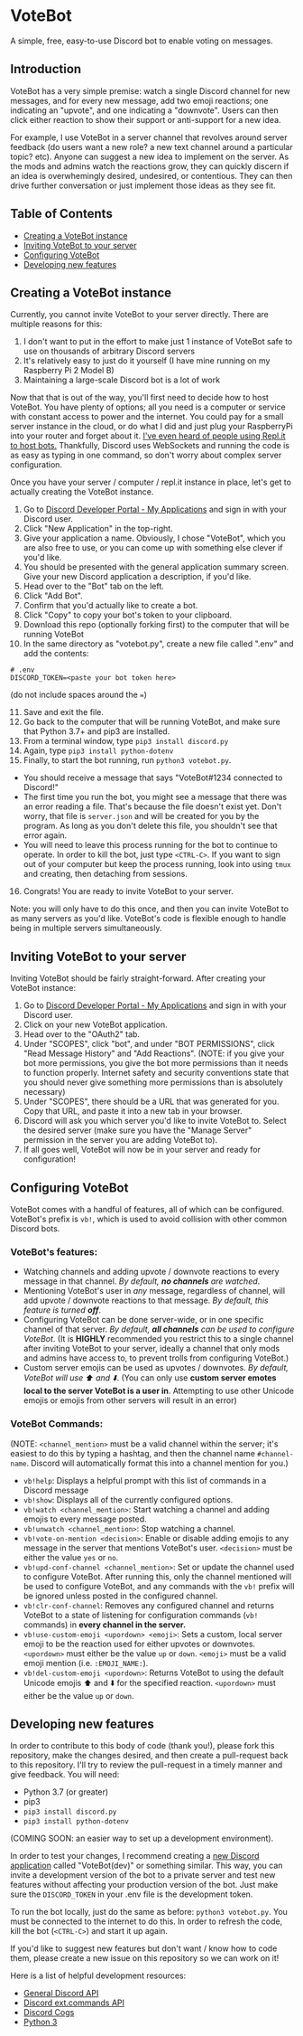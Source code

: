 # VoteBot
A simple, free, easy-to-use Discord bot to enable voting on messages.

## Introduction
VoteBot has a very simple premise: watch a single Discord channel for new messages, and for every new message, add two emoji reactions; one indicating an "upvote", and one indicating a "downvote". Users can then click either reaction to show their support or anti-support for a new idea. 

For example, I use VoteBot in a server channel that revolves around server feedback (do users want a new role? a new text channel around a particular topic? etc). Anyone can suggest a new idea to implement on the server. As the mods and admins watch the reactions grow, they can quickly discern if an idea is overwhemingly desired, undesired, or contentious. They can then drive further conversation or just implement those ideas as they see fit.

## Table of Contents
 * [Creating a VoteBot instance](#creating-a-votebot-instance)
 * [Inviting VoteBot to your server](#inviting-votebot-to-your-server)
 * [Configuring VoteBot](#configuring-votebot)
 * [Developing new features](#developing-new-features)

## Creating a VoteBot instance
Currently, you cannot invite VoteBot to your server directly. There are multiple reasons for this:
1) I don't want to put in the effort to make just 1 instance of VoteBot safe to use on thousands of arbitrary Discord servers
2) It's relatively easy to just do it yourself (I have mine running on my Raspberry Pi 2 Model B)
3) Maintaining a large-scale Discord bot is a lot of work

Now that that is out of the way, you'll first need to decide how to host VoteBot. You have plenty of options; all you need is a computer or service with constant access to power and the internet. You could pay for a small server instance in the cloud, or do what I did and just plug your RaspberryPi into your router and forget about it. [I've even heard of people using Repl.it to host bots.](https://dev.to/fizal619/so-you-want-to-make-a-discord-bot-4f0n) Thankfully, Discord uses WebSockets and running the code is as easy as typing in one command, so don't worry about complex server configuration.

Once you have your server / computer / repl.it instance in place, let's get to actually creating the VoteBot instance.

1) Go to [Discord Developer Portal - My Applications](https://discord.com/developers/applications) and sign in with your Discord user.
2) Click "New Application" in the top-right.
3) Give your application a name. Obviously, I chose "VoteBot", which you are also free to use, or you can come up with something else clever if you'd like.
4) You should be presented with the general application summary screen. Give your new Discord application a description, if you'd like. 
5) Head over to the "Bot" tab on the left.
6) Click "Add Bot".
7) Confirm that you'd actually like to create a bot.
8) Click "Copy" to copy your bot's token to your clipboard.
9) Download this repo (optionally forking first) to the computer that will be running VoteBot
10) In the same directory as "votebot.py", create a new file called ".env" and add the contents:
```
# .env
DISCORD_TOKEN=<paste your bot token here>
```
(do not include spaces around the `=`)

11) Save and exit the file.
12) Go back to the computer that will be running VoteBot, and make sure that Python 3.7+ and pip3 are installed.
13) From a terminal window, type `pip3 install discord.py`
14) Again, type `pip3 install python-dotenv`
15) Finally, to start the bot running, run `python3 votebot.py`.
 * You should receive a message that says "VoteBot#1234 connected to Discord!"
 * The first time you run the bot, you might see a message that there was an error reading a file. That's because the file doesn't exist yet. Don't worry, that file is `server.json` and will be created for you by the program. As long as you don't delete this file, you shouldn't see that error again.
 * You will need to leave this process running for the bot to continue to operate. In order to kill the bot, just type `<CTRL-C>`. If you want to sign out of your computer but keep the process running, look into using `tmux` and creating, then detaching from sessions.
16) Congrats! You are ready to invite VoteBot to your server.

Note: you will only have to do this once, and then you can invite VoteBot to as many servers as you'd like. VoteBot's code is flexible enough to handle being in multiple servers simultaneously.

## Inviting VoteBot to your server
Inviting VoteBot should be fairly straight-forward. After creating your VoteBot instance:
1) Go to [Discord Developer Portal - My Applications](https://discord.com/developers/applications) and sign in with your Discord user.
2) Click on your new VoteBot application.
3) Head over to the "OAuth2" tab.
4) Under "SCOPES", click "bot", and under "BOT PERMISSIONS", click "Read Message History" and "Add Reactions". (NOTE: if you give your bot more permissions, you give the bot more permissions than it needs to function properly. Internet safety and security conventions state that you should never give something more permissions than is absolutely necessary)
5) Under "SCOPES", there should be a URL that was generated for you. Copy that URL, and paste it into a new tab in your browser.
6) Discord will ask you which server you'd like to invite VoteBot to. Select the desired server (make sure you have the "Manage Server" permission in the server you are adding VoteBot to).
7) If all goes well, VoteBot will now be in your server and ready for configuration!

## Configuring VoteBot
VoteBot comes with a handful of features, all of which can be configured. VoteBot's prefix is `vb!`, which is used to avoid collision with other common Discord bots.

### VoteBot's features:
 * Watching channels and adding upvote / downvote reactions to every message in that channel. _By default, **no channels** are watched_.
 * Mentioning VoteBot's user in _any_ message, regardless of channel, will add upvote / downvote reactions to that message. _By default, this feature is turned **off**_.
 * Configuring VoteBot can be done server-wide, or in one specific channel of that server. _By default, **all channels** can be used to configure VoteBot_. (It is **HIGHLY** recommended you restrict this to a single channel after inviting VoteBot to your server, ideally a channel that only mods and admins have access to, to prevent trolls from configuring VoteBot.)
 * Custom server emojis can be used as upvotes / downvotes. _By default, VoteBot will use :arrow_up: and :arrow_down:_. (You can only use **custom server emotes local to the server VoteBot is a user in**. Attempting to use other Unicode emojis or emojis from other servers will result in an error)

### VoteBot Commands:
(NOTE: `<channel_mention>` must be a valid channel within the server; it's easiest to do this by typing a hashtag, and then the channel name `#channel-name`. Discord will automatically format this into a channel mention for you.)
 * `vb!help`: Displays a helpful prompt with this list of commands in a Discord message
 * `vb!show`: Displays all of the currently configured options.
 * `vb!watch <channel_mention>`: Start watching a channel and adding emojis to every message posted. 
 * `vb!unwatch <channel_mention>`: Stop watching a channel.
 * `vb!vote-on-mention <decision>`: Enable or disable adding emojis to any message in the server that mentions VoteBot's user. `<decision>` must be either the value `yes` or `no`.
 * `vb!upd-conf-channel <channel_mention>`: Set or update the channel used to configure VoteBot. After running this, only the channel mentioned will be used to configure VoteBot, and any commands with the `vb!` prefix will be ignored unless posted in the configured channel.
 * `vb!clr-conf-channel`: Removes any configured channel and returns VoteBot to a state of listening for configuration commands (`vb!` commands) in **every channel in the server.**
 * `vb!use-custom-emoji <upordown> <emoji>`: Sets a custom, local server emoji to be the reaction used for either upvotes or downvotes. `<upordown>` must either be the value `up` or `down`. `<emoji>` must be a valid emoji mention (i.e. `:EMOJI_NAME:`).
 * `vb!del-custom-emoji <upordown>`: Returns VoteBot to using the default Unicode emojis :arrow_up: and :arrow_down: for the specified reaction. `<upordown>` must either be the value `up` or `down`.

## Developing new features
In order to contribute to this body of code (thank you!), please fork this repository, make the changes desired, and then create a pull-request back to this repository. I'll try to review the pull-request in a timely manner and give feedback. You will need:
 * Python 3.7 (or greater)
 * pip3
 * `pip3 install discord.py`
 * `pip3 install python-dotenv`

(COMING SOON: an easier way to set up a development environment).

In order to test your changes, I recommend creating a [new Discord application](#creating-a-votebot-instance) called "VoteBot(dev)" or something similar. This way, you can invite a development version of the bot to a private server and test new features without affecting your production version of the bot. Just make sure the `DISCORD_TOKEN` in your .env file is the development token.

To run the bot locally, just do the same as before: `python3 votebot.py`. You must be connected to the internet to do this. In order to refresh the code, kill the bot (`<CTRL-C>`) and start it up again.

If you'd like to suggest new features but don't want / know how to code them, please create a new issue on this repository so we can work on it!

Here is a list of helpful development resources:
 * [General Discord API](https://discordpy.readthedocs.io/en/stable/api.html)
 * [Discord ext.commands API](https://discordpy.readthedocs.io/en/stable/ext/commands/api.html)
 * [Discord Cogs](https://discordpy.readthedocs.io/en/stable/ext/commands/cogs.html)
 * [Python 3](https://docs.python.org/3/library/)
